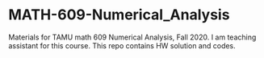 # MATH-609-Numerical_Analysis
Materials for TAMU math 609 Numerical Analysis, Fall 2020. I am teaching assistant for this course. This repo contains HW solution and codes.
